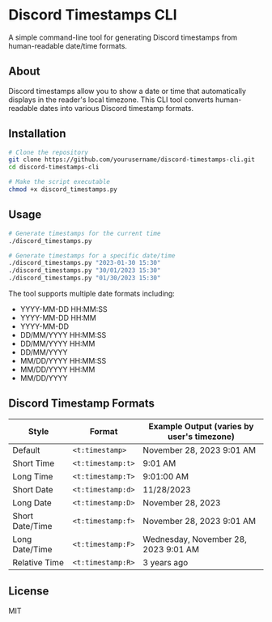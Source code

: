 # Discord Timestamps CLI

A simple command-line tool for generating Discord timestamps from human-readable date/time formats.

## About

Discord timestamps allow you to show a date or time that automatically displays in the reader's local timezone. This CLI tool converts human-readable dates into various Discord timestamp formats.

## Installation

```bash
# Clone the repository
git clone https://github.com/yourusername/discord-timestamps-cli.git
cd discord-timestamps-cli

# Make the script executable
chmod +x discord_timestamps.py
```

## Usage

```bash
# Generate timestamps for the current time
./discord_timestamps.py

# Generate timestamps for a specific date/time
./discord_timestamps.py "2023-01-30 15:30"
./discord_timestamps.py "30/01/2023 15:30"
./discord_timestamps.py "01/30/2023 15:30"
```

The tool supports multiple date formats including:
- YYYY-MM-DD HH:MM:SS
- YYYY-MM-DD HH:MM
- YYYY-MM-DD
- DD/MM/YYYY HH:MM:SS
- DD/MM/YYYY HH:MM
- DD/MM/YYYY
- MM/DD/YYYY HH:MM:SS
- MM/DD/YYYY HH:MM
- MM/DD/YYYY

## Discord Timestamp Formats

| Style           | Format           | Example Output (varies by user's timezone) |
| --------------- | ---------------- | ----------------------------------------- |
| Default         | `<t:timestamp>`   | November 28, 2023 9:01 AM                 |
| Short Time      | `<t:timestamp:t>` | 9:01 AM                                   |
| Long Time       | `<t:timestamp:T>` | 9:01:00 AM                                |
| Short Date      | `<t:timestamp:d>` | 11/28/2023                                |
| Long Date       | `<t:timestamp:D>` | November 28, 2023                         |
| Short Date/Time | `<t:timestamp:f>` | November 28, 2023 9:01 AM                 |
| Long Date/Time  | `<t:timestamp:F>` | Wednesday, November 28, 2023 9:01 AM      |
| Relative Time   | `<t:timestamp:R>` | 3 years ago                               |

## License

MIT
